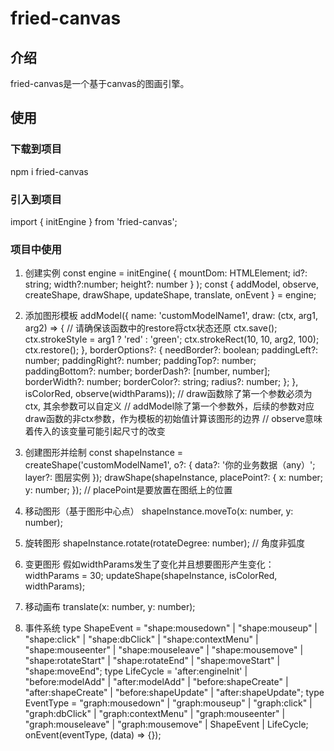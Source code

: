 # fried-canvas

## 介绍
fried-canvas是一个基于canvas的图画引擎。

## 使用
### 下载到项目
npm i fried-canvas
### 引入到项目
import { initEngine } from 'fried-canvas';
### 项目中使用
1. 创建实例
const engine = initEngine(
    { mountDom: HTMLElement;
      id?: string;
      width?:number;
      height?: number
    }
);
const { addModel, observe, createShape, drawShape, updateShape, translate, onEvent } = engine;

2. 添加图形模板
addModel({
    name: 'customModelName1',
    draw: (ctx, arg1, arg2) => { 
        // 请确保该函数中的restore将ctx状态还原
        ctx.save();
        ctx.strokeStyle = arg1 ? 'red' : 'green';
        ctx.strokeRect(10, 10, arg2, 100);
        ctx.restore();
    },
    borderOptions?: {
      needBorder?: boolean;
      paddingLeft?: number;
      paddingRight?: number;
      paddingTop?: number;
      paddingBottom?: number;
      borderDash?: [number, number];
      borderWidth?: number;
      borderColor?: string;
      radius?: number;
    };
}, isColorRed, observe(widthParams));
// draw函数除了第一个参数必须为ctx, 其余参数可以自定义
// addModel除了第一个参数外，后续的参数对应draw函数的非ctx参数，作为模板的初始值计算该图形的边界
// observe意味着传入的该变量可能引起尺寸的改变

3. 创建图形并绘制
const shapeInstance = createShape('customModelName1', o?: { data?: '你的业务数据（any）'; layer?: 图层实例 });
drawShape(shapeInstance, placePoint?: { x: number; y: number; }); // placePoint是要放置在图纸上的位置

4. 移动图形（基于图形中心点）
shapeInstance.moveTo(x: number, y: number);

5. 旋转图形
shapeInstance.rotate(rotateDegree: number); // 角度非弧度

6. 变更图形
假如widthParams发生了变化并且想要图形产生变化：
widthParams = 30;
updateShape(shapeInstance, isColorRed, widthParams);

7. 移动画布
translate(x: number, y: number);

8. 事件系统
type ShapeEvent = "shape:mousedown" | "shape:mouseup" | "shape:click" | "shape:dbClick" | "shape:contextMenu" | "shape:mouseenter" | "shape:mouseleave" | "shape:mousemove" | "shape:rotateStart" | "shape:rotateEnd" | "shape:moveStart" | "shape:moveEnd";
type LifeCycle = 'after:engineInit' | "before:modelAdd" | "after:modelAdd" | "before:shapeCreate" | "after:shapeCreate" | "before:shapeUpdate" | "after:shapeUpdate";
type EventType = "graph:mousedown" | "graph:mouseup" | "graph:click" | "graph:dbClick" | "graph:contextMenu" | "graph:mouseenter" | "graph:mouseleave" | "graph:mousemove" | ShapeEvent | LifeCycle;
onEvent(eventType, (data) => {});